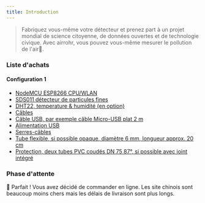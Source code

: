 ```yaml
---
title: Introduction
---
```


> Fabriquez vous-même votre détecteur et prenez part à un projet mondial de science citoyenne, de données ouvertes et de technologie civique. Avec airrohr, vous pouvez vous-même mesurer le pollution de l'air🚀.

### Liste d'achats

#### Configuration 1 
* [NodeMCU ESP8266 CPU/WLAN](https://www.aliexpress.com/wholesale?groupsort=1&SortType=price_asc&SearchText=nodemcu+v3+esp8266+ch340)
* [SDS011 détecteur de particules fines](http://www.aliexpress.com/wholesale?groupsort=1&SortType=price_asc&SearchText=sds011) 
* [DHT22, temperature & humidité (en option)](http://www.aliexpress.com/wholesale?groupsort=1&SortType=price_asc&SearchText=dht22)
* [Câbles](http://www.aliexpress.com/wholesale?groupsort=1&SortType=price_asc&SearchText=Dupont+cable+20cm+female-female)
* [Câble USB, par exemple câble Micro-USB plat 2 m](http://www.aliexpress.com/wholesale?groupsort=1&SortType=price_asc&SearchText=micro+usb+cable+flat)
* [Alimentation USB]()
* [Serres-câbles]()
* [Tube flexible, si possible opaque, diamètre 6 mm, longueur approx. 20 cm]()
* [Protection, deux tubes PVC coudés DN 75 87°, si possible avec joint intégré](https://www.expert-bassin.com/coude-87-diametre-75-3125.html)

### Phase d'attente
🙌 Parfait ! Vous avez décidé de commander en ligne.
Les site chinois sont beaucoup moins chers mais les délais de livraison sont plus longs.
